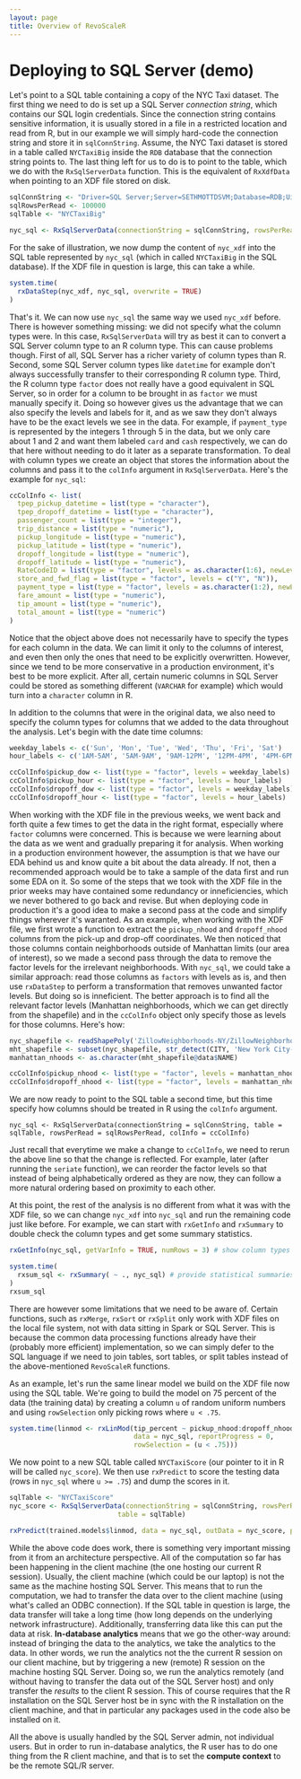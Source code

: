 ```yaml
---
layout: page
title: Overview of RevoScaleR
---
```

# Deploying to SQL Server (demo)

Let's point to a SQL table containing a copy of the NYC Taxi dataset. The first thing we need to do is set up a SQL Server *connection string*, which contains our SQL login credentials. Since the connection string contains sensitive information, it is usually stored in a file in a restricted location and read from R, but in our example we will simply hard-code the connection string and store it in `sqlConnString`. Assume, the NYC Taxi dataset is stored in a table called `NYCTaxiBig` inside the `RDB` database that the connection string points to. The last thing left for us to do is to point to the table, which we do with the `RxSqlServerData` function. This is the equivalent of `RxXdfData` when pointing to an XDF file stored on disk.

```R
sqlConnString <- "Driver=SQL Server;Server=SETHMOTTDSVM;Database=RDB;Uid=ruser;Pwd=ruser"
sqlRowsPerRead <- 100000
sqlTable <- "NYCTaxiBig"

nyc_sql <- RxSqlServerData(connectionString = sqlConnString, rowsPerRead = sqlRowsPerRead, table = sqlTable)
```

For the sake of illustration, we now dump the content of `nyc_xdf` into the SQL table represented by `nyc_sql` (which in called `NYCTaxiBig` in the SQL database). If the XDF file in question is large, this can take a while.

```R
system.time(
  rxDataStep(nyc_xdf, nyc_sql, overwrite = TRUE)
)
```

That's it. We can now use `nyc_sql` the same way we used `nyc_xdf` before. There is however something missing: we did not specify what the column types were. In this case, `RxSqlServerData` will try as best it can to convert a SQL Server column type to an R column type. This can cause problems though. First of all, SQL Server has a richer variety of column types than R. Second, some SQL Server column types like `datetime` for example don't always successfully transfer to their corresponding R column type. Third, the R column type `factor` does not really have a good equivalent in SQL Server, so in order for a column to be brought in as `factor` we must manually specify it. Doing so however gives us the advantage that we can also specify the levels and labels for it, and as we saw they don't always have to be the exact levels we see in the data. For example, if `payment_type` is represented by the integers 1 through 5 in the data, but we only care about 1 and 2 and want them labeled `card` and `cash` respectively, we can do that here without needing to do it later as a separate transformation. To deal with column types we create an object that stores the information about the columns and pass it to the `colInfo` argument in `RxSqlServerData`. Here's the example for `nyc_sql`:

```R
ccColInfo <- list(
  tpep_pickup_datetime = list(type = "character"),
  tpep_dropoff_datetime = list(type = "character"),
  passenger_count = list(type = "integer"),
  trip_distance = list(type = "numeric"),
  pickup_longitude = list(type = "numeric"),
  pickup_latitude = list(type = "numeric"),
  dropoff_longitude = list(type = "numeric"),
  dropoff_latitude = list(type = "numeric"),
  RateCodeID = list(type = "factor", levels = as.character(1:6), newLevels = c("standard", "JFK", "Newark", "Nassau or Westchester", "negotiated", "group ride")),
  store_and_fwd_flag = list(type = "factor", levels = c("Y", "N")),
  payment_type = list(type = "factor", levels = as.character(1:2), newLevels = c("card", "cash")),
  fare_amount = list(type = "numeric"),
  tip_amount = list(type = "numeric"),
  total_amount = list(type = "numeric")
)
```

Notice that the object above does not necessarily have to specify the types for each column in the data. We can limit it only to the columns of interest, and even then only the ones that need to be explicitly overwritten. However, since we tend to be more conservative in a production environment, it's best to be more explicit. After all, certain numeric columns in SQL Server could be stored as something different (`VARCHAR` for example) which would turn into a `character` column in R.

In addition to the columns that were in the original data, we also need to specify the column types for columns that we added to the data throughout the analysis. Let's begin with the date time columns:

```R
weekday_labels <- c('Sun', 'Mon', 'Tue', 'Wed', 'Thu', 'Fri', 'Sat')
hour_labels <- c('1AM-5AM', '5AM-9AM', '9AM-12PM', '12PM-4PM', '4PM-6PM', '6PM-10PM', '10PM-1AM')

ccColInfo$pickup_dow <- list(type = "factor", levels = weekday_labels)
ccColInfo$pickup_hour <- list(type = "factor", levels = hour_labels)
ccColInfo$dropoff_dow <- list(type = "factor", levels = weekday_labels)
ccColInfo$dropoff_hour <- list(type = "factor", levels = hour_labels)
```

When working with the XDF file in the previous weeks, we went back and forth quite a few times to get the data in the right format, especially where `factor` columns were concerned. This is because we were learning about the data as we went and gradually preparing it for analysis. When working in a production environment however, the assumption is that we have our EDA behind us and know quite a bit about the data already. If not, then a recommended approach would be to take a sample of the data first and run some EDA on it. So some of the steps that we took with the XDF file in the prior weeks may have contained some redundancy or inneficiencies, which we never bothered to go back and revise. But when deploying code in production it's a good idea to make a second pass at the code and simplify things wherever it's waranted. As an example, when working with the XDF file, we first wrote a function to extract the `pickup_nhood` and `dropoff_nhood` columns from the pick-up and drop-off coordinates. We then noticed that those columns contain neighborhoods outside of Manhattan limits (our area of interest), so we made a second pass through the data to remove the factor levels for the irrelevant neighborhoods. With `nyc_sql`, we could take a similar approach: read those columns as `factors` with levels as is, and then use `rxDataStep` to perform a transformation that removes unwanted factor levels. But doing so is inneficient. The better approach is to find all the relevant factor levels (Manhattan neighborhoods, which we can get directly from the shapefile) and in the `ccColInfo` object only specify those as levels for those columns. Here's how:

```R
nyc_shapefile <- readShapePoly('ZillowNeighborhoods-NY/ZillowNeighborhoods-NY.shp')
mht_shapefile <- subset(nyc_shapefile, str_detect(CITY, 'New York City-Manhattan'))
manhattan_nhoods <- as.character(mht_shapefile@data$NAME)

ccColInfo$pickup_nhood <- list(type = "factor", levels = manhattan_nhoods)
ccColInfo$dropoff_nhood <- list(type = "factor", levels = manhattan_nhoods)
```

We are now ready to point to the SQL table a second time, but this time specify how columns should be treated in R using the `colInfo` argument.

```
nyc_sql <- RxSqlServerData(connectionString = sqlConnString, table = sqlTable, rowsPerRead = sqlRowsPerRead, colInfo = ccColInfo)
```

Just recall that everytime we make a change to `ccColInfo`, we need to rerun the above line so that the change is reflected. For example, later (after running the `seriate` function), we can reorder the factor levels so that instead of being alphabetically ordered as they are now, they can follow a more natural ordering based on proximity to each other. 

At this point, the rest of the analysis is no different from what it was with the XDF file, so we can change `nyc_xdf` into `nyc_sql` and run the remaining code just like before. For example, we can start with `rxGetInfo` and `rxSummary` to double check the column types and get some summary statistics.

```R
rxGetInfo(nyc_sql, getVarInfo = TRUE, numRows = 3) # show column types and the first 10 rows

system.time(
  rxsum_sql <- rxSummary( ~ ., nyc_sql) # provide statistical summaries for all the columns
)
rxsum_sql
```

There are however some limitations that we need to be aware of. Certain functions, such as `rxMerge`, `rxSort` or `rxSplit` only work with XDF files on the local file system, not with data sitting in Spark or SQL Server. This is because the common data processing functions already have their (probably more efficient) implementation, so we can simply defer to the SQL language if we need to join tables, sort tables, or split tables instead of the above-mentioned `RevoScaleR` functions.

As an example, let's run the same linear model we build on the XDF file now using the SQL table. We're going to build the model on 75 percent of the data (the training data) by creating a column `u` of random uniform numbers and using `rowSelection` only picking rows where `u < .75`.

```R
system.time(linmod <- rxLinMod(tip_percent ~ pickup_nhood:dropoff_nhood + pickup_dow:pickup_hour, 
                               data = nyc_sql, reportProgress = 0,
                               rowSelection = (u < .75)))
```

We now point to a new SQL table called `NYCTaxiScore` (our pointer to it in R will be called `nyc_score`). We then use `rxPredict` to score the testing data (rows in `nyc_sql` where `u >= .75`) and dump the scores in it.

```R
sqlTable <- "NYCTaxiScore"
nyc_score <- RxSqlServerData(connectionString = sqlConnString, rowsPerRead = sqlRowsPerRead, 
                           table = sqlTable)

rxPredict(trained.models$linmod, data = nyc_sql, outData = nyc_score, predVarNames = "tip_percent_pred_linmod", overwrite = TRUE, rowSelection = (u >= .74))
```

While the above code does work, there is something very important missing from it from an architecture perspective. All of the computation so far has been happening in the client machine (the one hosting our current R session). Usually, the client machine (which could be our laptop) is not the same as the machine hosting SQL Server. This means that to run the computation, we had to transfer the data over to the client machine (using what's called an ODBC connection). If the SQL table in question is large, the data transfer will take a long time (how long depends on the underlying network infrastructure). Additionally, transferring data like this can put the data at risk. **In-database analytics** means that we go the other-way around: instead of bringing the data to the analytics, we take the analytics to the data. In other words, we run the analytics not the the current R session on our client machine, but by triggering a new (remote) R session on the machine hosting SQL Server. Doing so, we run the analytics remotely (and without having to transfer the data out of the SQL Server host) and only transfer the *results* to the client R session. This of course requires that the R installation on the SQL Server host be in sync with the R installation on the client machine, and that in particular any packages used in the code also be installed on it. 

All the above is usually handled by the SQL Server admin, not individual users. But in order to run in-database analytics, the R user has to do one thing from the R client machine, and that is to set the **compute context** to be the remote SQL/R server.

```R

```
